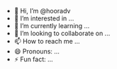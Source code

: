 - 👋 Hi, I’m @hooradv
- 👀 I’m interested in ...
- 🌱 I’m currently learning ...
- 💞️ I’m looking to collaborate on ...
- 📫 How to reach me ...
- 😄 Pronouns: ...
- ⚡ Fun fact: ...

<!---
hooradv/hooradv is a ✨ special ✨ repository because its `README.md` (this file) appears on your GitHub profile.
You can click the Preview link to take a look at your changes.
--->
